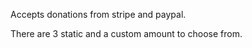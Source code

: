 Accepts donations from stripe and paypal. 

There are 3 static and a custom amount to choose from. 
